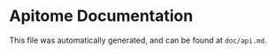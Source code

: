Apitome Documentation
=====================

This file was automatically generated, and can be found at `doc/api.md`.

